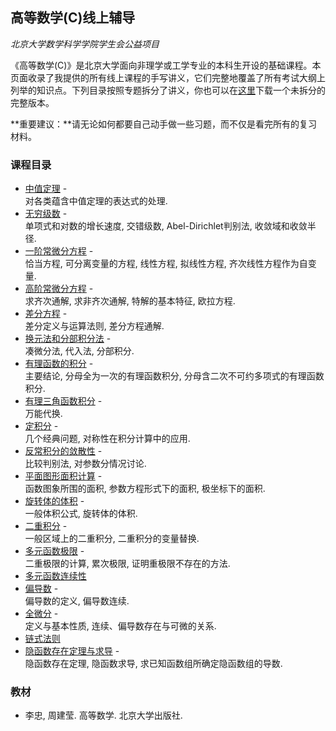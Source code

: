 ## 高等数学(C)线上辅导

_北京大学数学科学学院学生会公益项目_

《高等数学(C)》是北京大学面向非理学或工学专业的本科生开设的基础课程。本页面收录了我提供的所有线上课程的手写讲义，它们完整地覆盖了所有考试大纲上列举的知识点。下列目录按照专题拆分了讲义，你也可以在[这里](././cal2021.pdf)下载一个未拆分的完整版本。

**重要建议：**请无论如何都要自己动手做一些习题，而不仅是看完所有的复习材料。


### 课程目录

- [中值定理](././cal1.pdf) - <br/>
  对各类蕴含中值定理的表达式的处理.
- [无穷级数](././cal2.pdf) - <br/>
  单项式和对数的增长速度, 交错级数, Abel-Dirichlet判别法, 收敛域和收敛半径.
- [一阶常微分方程](././cal3.pdf) - <br/>
  恰当方程, 可分离变量的方程, 线性方程, 拟线性方程, 齐次线性方程作为自变量.
- [高阶常微分方程](././cal4.pdf) - <br/>
  求齐次通解, 求非齐次通解, 特解的基本特征, 欧拉方程.
- [差分方程](././cal5.pdf) - <br/>
  差分定义与运算法则, 差分方程通解.
- [换元法和分部积分法](././cal6.pdf) - <br/>
  凑微分法, 代入法, 分部积分.
- [有理函数的积分](././cal7.pdf) - <br/>
  主要结论, 分母全为一次的有理函数积分, 分母含二次不可约多项式的有理函数积分.
- [有理三角函数积分](././cal8.pdf) - <br/>
  万能代换.
- [定积分](././cal9.pdf) - <br/>
  几个经典问题, 对称性在积分计算中的应用.
- [反常积分的敛散性](././cal10.pdf) - <br/>
  比较判别法, 对参数分情况讨论.
- [平面图形面积计算](././cal11.pdf) - <br/>
  函数图象所围的面积, 参数方程形式下的面积, 极坐标下的面积.
- [旋转体的体积](././cal12.pdf) - <br/>
  一般体积公式, 旋转体的体积.
- [二重积分](././cal13.pdf) - <br/>
  一般区域上的二重积分, 二重积分的变量替换.
- [多元函数极限](././cal14.pdf) - <br/>
  二重极限的计算, 累次极限, 证明重极限不存在的方法.
- [多元函数连续性](././cal15.pdf)
- [偏导数](././cal16.pdf) - <br/>
  偏导数的定义, 偏导数连续.
- [全微分](././cal17.pdf) - <br/>
  定义与基本性质, 连续、偏导数存在与可微的关系.
- [链式法则](././cal18.pdf)
- [隐函数存在定理与求导](././cal19.pdf) - <br/>
  隐函数存在定理, 隐函数求导, 求已知函数组所确定隐函数组的导数.

### 教材
- 李忠, 周建莹. 高等数学. 北京大学出版社. 
